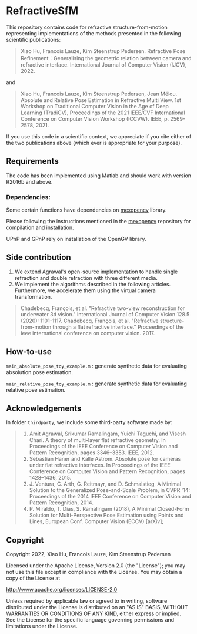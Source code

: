 # RefractiveSfM

This repository contains code for refractive structure-from-motion representing implementations of the methods presented in the following scientific publications:

> Xiao Hu, Francois Lauze, Kim Steenstrup Pedersen. Refractive Pose Refinement：Generalising the geometric relation between camera and refractive interface.
> International Journal of Computer Vision (IJCV), 2022.

and

> Xiao Hu, Francois Lauze, Kim Steenstrup Pedersen, Jean Mélou. Absolute and Relative Pose Estimation in Refractive Multi View.
> 1st Workshop on Traditional Computer Vision in the Age of Deep
Learning (TradiCV), Proceedings of the 2021 IEEE/CVF International Conference on Computer Vision Workshop (ICCVW). IEEE, p. 2569-2578, 2021.


If you use this code in a scientific context, we appreciate if you cite either of the two publications above (which ever is appropriate for your purpose).


## Requirements
The code has been implemented using Matlab and should work with version R2016b and above.


### Dependencies:

Some certain functions have dependencies on [mexopencv](https://github.com/kyamagu/mexopencv) library.

Please following the instructions mentioned in the  [mexopencv](https://github.com/kyamagu/mexopencv) repository for compilation and installation.

UPnP and GPnP rely on installation of the OpenGV library.


## Side contribution
1. We extend Agrawal's open-source implementation to handle single refraction and double refraction with three different media. 
2. We implement the algorithms described in the following articles. Furthermore, we accelerate them using the virtual camera transformation.
> Chadebecq, François, et al. "Refractive two-view reconstruction for underwater 3d vision." International Journal of Computer Vision 128.5 (2020): 1101-1117.
> Chadebecq, François, et al. "Refractive structure-from-motion through a flat refractive interface." Proceedings of the ieee international conference on computer vision. 2017.

## How-to-use

`main_absolute_pose_toy_example.m` : generate synthetic data for evaluating absolution pose estimation.

`main_relative_pose_toy_example.m` : generate synthetic data for evaluating relative pose estimation.


## Acknowledgements

In folder `thirdparty`, we include some third-party software made by:

> 1. Amit Agrawal, Srikumar Ramalingam, Yuichi Taguchi, and Visesh Chari. A theory of multi-layer flat refractive geometry. In Proceedings of the IEEE Conference on Computer Vision and Pattern Recognition, pages 3346–3353. IEEE, 2012.
> 2. Sebastian Haner and Kalle Astrom. Absolute pose for cameras under flat refractive interfaces. In Proceedings of the IEEE Conference on Computer Vision and Pattern Recognition, pages 1428–1436, 2015.
>3. J. Ventura, C. Arth, G. Reitmayr, and D. Schmalstieg, A Minimal Solution to the Generalized Pose-and-Scale Problem, in CVPR '14: Proceedings of the 2014 IEEE Conference on Computer Vision and Pattern Recognition, 2014.
> 4. P. Miraldo, T. Dias, S. Ramalingam (2018), A Minimal Closed-Form Solution for Multi-Perspective Pose Estimation using Points and Lines, European Conf. Computer Vision (ECCV) [arXiv];


## Copyright

Copyright 2022, Xiao Hu, Francois Lauze, Kim Steenstrup Pedersen

Licensed under the Apache License, Version 2.0 (the "License");
you may not use this file except in compliance with the License. 
You may obtain a copy of the License at

http://www.apache.org/licenses/LICENSE-2.0

Unless required by applicable law or agreed to in writing, software
distributed under the License is distributed on an "AS IS" BASIS,
WITHOUT WARRANTIES OR CONDITIONS OF ANY KIND, either express or implied.
See the License for the specific language governing permissions and
limitations under the License.


